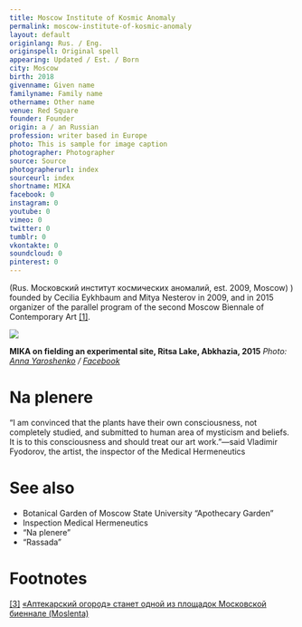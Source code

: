 ```yaml
---
title: Moscow Institute of Kosmic Anomaly
permalink: moscow-institute-of-kosmic-anomaly
layout: default
originlang: Rus. / Eng.
originspell: Original spell
appearing: Updated / Est. / Born
city: Moscow
birth: 2018
givenname: Given name
familyname: Family name
othername: Other name
venue: Red Square
founder: Founder
origin: a / an Russian
profession: writer based in Europe
photo: This is sample for image caption
photographer: Photographer
source: Source
photographerurl: index
sourceurl: index
shortname: MIKA
facebook: 0
instagram: 0
youtube: 0
vimeo: 0
twitter: 0
tumblr: 0
vkontakte: 0
soundcloud: 0
pinterest: 0
---
```


(Rus. Московский институт космических аномалий, est. 2009, Moscow) ) founded by Cecilia Eykhbaum and Mitya Nesterov in 2009, and in 2015 organizer of the parallel program of the second Moscow Biennale of Contemporary Art <span id="a1">[\[1\]](#f1)</span>.

![](/encyclopedia/images/{{page.permalink}}.jpg)

**MIKA on fielding an experimental site, Ritsa Lake, Abkhazia, 2015**
*Photo: [Anna Yaroshenko](yaroshenko-anna) / [Facebook](index)*

# Na plenere

“I am convinced that the plants have their own consciousness, not completely studied, and submitted to human area of mysticism and beliefs. It is to this consciousness and should treat our art work.”—said Vladimir Fyodorov, the artist, the inspector of the Medical Hermeneutics

# See also

+ Botanical Garden of Moscow State University “Apothecary Garden”
+ Inspection Medical Hermeneutics
+ “Na plenere”
+ “Rassada”

# Footnotes

[[3]](#a3) <span id="f3"></span> [«Аптекарский огород» станет одной из площадок Московской биеннале (Moslenta)](https://moslenta.ru/city/aptekarskybiennale-14-10-2015.htm)
